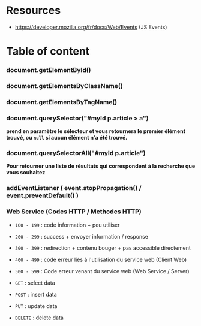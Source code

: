 # Resources

- https://developer.mozilla.org/fr/docs/Web/Events (JS Events)


# Table of content

### document.getElementById()


### document.getElementsByClassName()


### document.getElementsByTagName()


### document.querySelector("#myId p.article > a")

**prend en paramètre le sélecteur et vous retournera le premier élément trouvé, ou  `null`  si aucun élément n'a été trouvé.**


### document.querySelectorAll("#myId p.article")

**Pour retourner une liste de résultats qui correspondent à la recherche que vous souhaitez**


### addEventListener ( event.stopPropagation() / event.preventDefault() )

### Web Service (Codes HTTP / Methodes HTTP)

- `100 - 199` : code information + peu utiliser
- `200 - 299` : success + envoyer information / response
- `300 - 399` : redirection + contenu bouger + pas accessible directement
- `400 - 499` : code erreur liés à l'utilisation du service web (Client Web)
- `500 - 599` : Code erreur venant du service web (Web Service / Server)
 
- `GET` : select data
- `POST` : insert data
- `PUT` : update data
- `DELETE` : delete data

